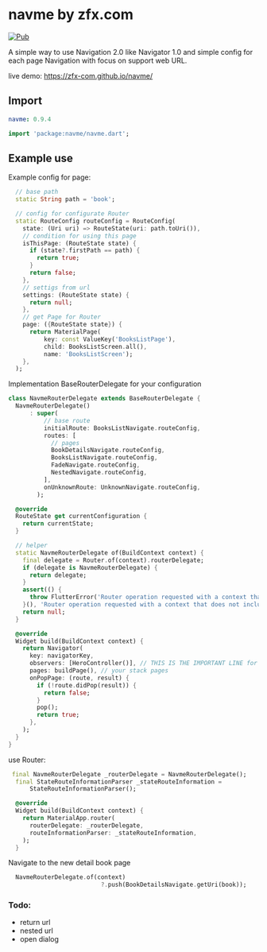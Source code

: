 # navme by zfx.com

[![Pub](https://img.shields.io/pub/v/navme.svg)](https://pub.dev/packages/navme)

A simple way to use Navigation 2.0 like Navigator 1.0 and simple config for each page
Navigation with focus on support web URL.

live demo: https://zfx-com.github.io/navme/

## Import

```yaml
navme: 0.9.4
```

```dart
import 'package:navme/navme.dart';
```

## Example use

Example config for page:

```dart
  // base path
  static String path = 'book';

  // config for configurate Router
  static RouteConfig routeConfig = RouteConfig(
    state: (Uri uri) => RouteState(uri: path.toUri()),
    // condition for using this page
    isThisPage: (RouteState state) {
      if (state?.firstPath == path) {
        return true;
      }
      return false;
    },
    // settigs from url
    settings: (RouteState state) {
      return null;
    },
    // get Page for Router
    page: ({RouteState state}) {
      return MaterialPage(
          key: const ValueKey('BooksListPage'),
          child: BooksListScreen.all(),
          name: 'BooksListScreen');
    },
  );
```

Implementation BaseRouterDelegate for your configuration

```dart
class NavmeRouterDelegate extends BaseRouterDelegate {
  NavmeRouterDelegate()
      : super(
          // base route
          initialRoute: BooksListNavigate.routeConfig,
          routes: [
            // pages
            BookDetailsNavigate.routeConfig,
            BooksListNavigate.routeConfig,
            FadeNavigate.routeConfig,
            NestedNavigate.routeConfig,
          ],
          onUnknownRoute: UnknownNavigate.routeConfig,
        );

  @override
  RouteState get currentConfiguration {
    return currentState;
  }

  // helper
  static NavmeRouterDelegate of(BuildContext context) {
    final delegate = Router.of(context).routerDelegate;
    if (delegate is NavmeRouterDelegate) {
      return delegate;
    }
    assert(() {
      throw FlutterError('Router operation requested with a context that does not include a NavmeRouterDelegate.\n');
    }(), 'Router operation requested with a context that does not include a NavmeRouterDelegate.\n');
    return null;
  }

  @override
  Widget build(BuildContext context) {
    return Navigator(
      key: navigatorKey,
      observers: [HeroController()], // THIS IS THE IMPORTANT LINE for Hero
      pages: buildPage(), // your stack pages
      onPopPage: (route, result) {
        if (!route.didPop(result)) {
          return false;
        }
        pop();
        return true;
      },
    );
  }
}
```

use Router:

```dart
 final NavmeRouterDelegate _routerDelegate = NavmeRouterDelegate();
  final StateRouteInformationParser _stateRouteInformation =
      StateRouteInformationParser();

  @override
  Widget build(BuildContext context) {
    return MaterialApp.router(
      routerDelegate: _routerDelegate,
      routeInformationParser: _stateRouteInformation,
    );
  }
```

Navigate to the new detail book page

```dart
  NavmeRouterDelegate.of(context)
                          ?.push(BookDetailsNavigate.getUri(book));
```

### Todo:

- return url
- nested url
- open dialog
